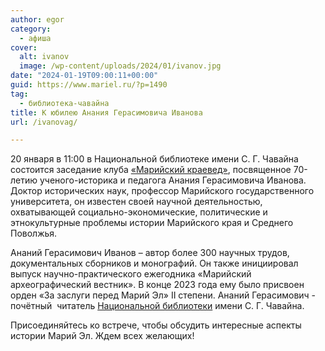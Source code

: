 ```yaml
---
author: egor
category:
  - афиша
cover:
  alt: ivanov
  image: /wp-content/uploads/2024/01/ivanov.jpg
date: "2024-01-19T09:00:11+00:00"
guid: https://www.mariel.ru/?p=1490
tag:
  - библиотека-чавайна
title: К юбилею Анания Герасимовича Иванова
url: /ivanovag/

---
```

20 января в 11:00 в Национальной библиотеке имени С. Г. Чавайна состоится заседание клуба [«Марийский краевед»](/mari-local-historian/), посвященное 70-летию ученого-историка и педагога Анания Герасимовича Иванова. Доктор исторических наук, профессор Марийского государственного университета, он известен своей научной деятельностью, охватывающей социально-экономические, политические и этнокультурные проблемы истории Марийского края и Среднего Поволжья.

Ананий Герасимович Иванов – автор более 300 научных трудов, документальных сборников и монографий. Он также инициировал выпуск научно-практического ежегодника «Марийский археографический вестник». В конце 2023 года ему было присвоен орден «За заслуги перед Марий Эл» II степени. Ананий Герасимович - почётный  читатель [Национальной библиотеки](/naczionalnaya-bibliotekaim-s-g-chavajna/) имени С. Г. Чавайна.

Присоединяйтесь ко встрече, чтобы обсудить интересные аспекты истории Марий Эл. Ждем всех желающих!
